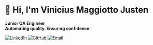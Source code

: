 # 👋 Hi, I'm Vinicius Maggiotto Justen

**Junior QA Engineer**  
**Automating quality. Ensuring confidence.**

[![LinkedIn](https://img.shields.io/badge/LinkedIn-blue?style=for-the-badge&logo=linkedin)](https://www.linkedin.com/in/vinicius-maggiotto-justen/)
[![GitHub](https://img.shields.io/badge/GitHub-%23121011.svg?style=for-the-badge&logo=github&logoColor=white)](https://github.com/vinimj18)
[![Email](https://img.shields.io/badge/Email-viniciusmaggiotto@gmail.com-red?style=for-the-badge&logo=gmail&logoColor=white)](mailto:viniciusmaggiotto@gmail.com)
